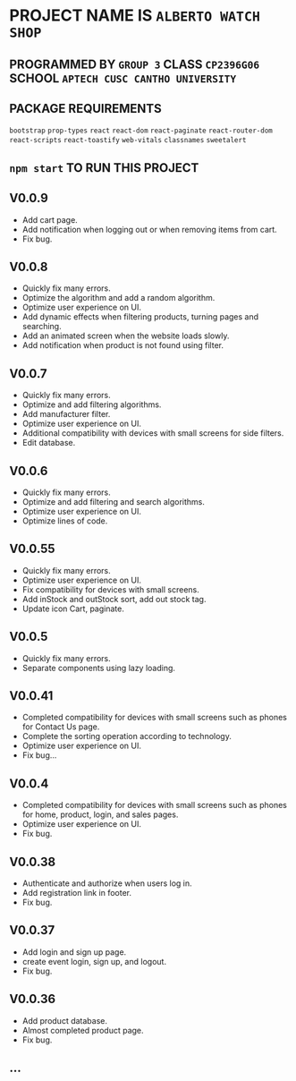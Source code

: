 # PROJECT NAME IS `ALBERTO WATCH SHOP`
## PROGRAMMED BY `GROUP 3` CLASS `CP2396G06` SCHOOL `APTECH CUSC CANTHO UNIVERSITY` 

## PACKAGE REQUIREMENTS 
`bootstrap`
`prop-types`
`react`
`react-dom`
`react-paginate`
`react-router-dom`
`react-scripts`
`react-toastify`
`web-vitals`
`classnames`
`sweetalert`

## `npm start` TO RUN THIS PROJECT

## V0.0.9
- Add cart page.
- Add notification when logging out or when removing items from cart.
- Fix bug.

## V0.0.8 
- Quickly fix many errors.
- Optimize the algorithm and add a random algorithm.
- Optimize user experience on UI.
- Add dynamic effects when filtering products, turning pages and searching.
- Add an animated screen when the website loads slowly.
- Add notification when product is not found using filter.


## V0.0.7
- Quickly fix many errors.
- Optimize and add filtering algorithms.
- Add manufacturer filter.
- Optimize user experience on UI.
- Additional compatibility with devices with small screens for side filters.
- Edit database.

## V0.0.6
- Quickly fix many errors.
- Optimize and add filtering and search algorithms.
- Optimize user experience on UI.
- Optimize lines of code.


## V0.0.55 
- Quickly fix many errors.
- Optimize user experience on UI.
- Fix compatibility for devices with small screens.
- Add inStock and outStock sort, add out stock tag.
- Update icon Cart, paginate.

## V0.0.5
- Quickly fix many errors.
- Separate components using lazy loading.

## V0.0.41
- Completed compatibility for devices with small screens such as phones for Contact Us page.
- Complete the sorting operation according to technology.
- Optimize user experience on UI.
- Fix bug...

## V0.0.4
- Completed compatibility for devices with small screens such as phones for home, product, login, and sales pages.
- Optimize user experience on UI.
- Fix bug.

## V0.0.38
- Authenticate and authorize when users log in.
- Add registration link in footer.
- Fix bug.

## V0.0.37 
- Add login and sign up page.
- create event login, sign up, and logout.
- Fix bug.

## V0.0.36
- Add product database.
- Almost completed product page.
- Fix bug.

## ...

